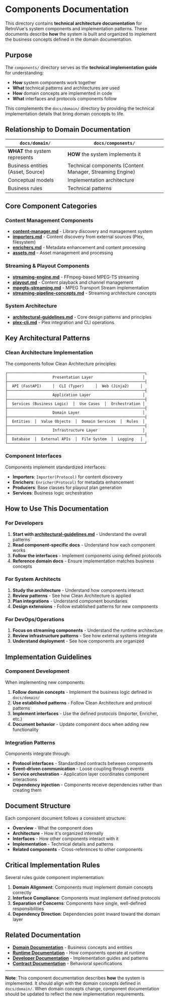 # Components Documentation

This directory contains **technical architecture documentation** for RetroVue's system components and implementation patterns. These documents describe **how** the system is built and organized to implement the business concepts defined in the domain documentation.

## Purpose

The `components/` directory serves as the **technical implementation guide** for understanding:

- **How** system components work together
- **What** technical patterns and architectures are used
- **How** domain concepts are implemented in code
- **What** interfaces and protocols components follow

This complements the `docs/domain/` directory by providing the technical implementation details that bring domain concepts to life.

## Relationship to Domain Documentation

| `docs/domain/`                    | `docs/components/`                                       |
| --------------------------------- | -------------------------------------------------------- |
| **WHAT** the system represents    | **HOW** the system implements it                         |
| Business entities (Asset, Source) | Technical components (Content Manager, Streaming Engine) |
| Conceptual models                 | Implementation architecture                              |
| Business rules                    | Technical patterns                                       |

## Core Component Categories

### Content Management Components

- **[content-manager.md](content-manager.md)** - Library discovery and management system
- **[importers.md](importers.md)** - Content discovery from external sources (Plex, filesystem)
- **[enrichers.md](enrichers.md)** - Metadata enhancement and content processing
- **[assets.md](assets.md)** - Asset management and processing

### Streaming & Playout Components

- **[streaming-engine.md](streaming-engine.md)** - FFmpeg-based MPEG-TS streaming
- **[playout.md](playout.md)** - Content playback and channel management
- **[mpegts-streaming.md](mpegts-streaming.md)** - MPEG Transport Stream implementation
- **[streaming-pipeline-concepts.md](streaming-pipeline-concepts.md)** - Streaming architecture concepts

### System Architecture

- **[architectural-guidelines.md](architectural-guidelines.md)** - Core design patterns and principles
- **[plex-cli.md](plex-cli.md)** - Plex integration and CLI operations

## Key Architectural Patterns

### Clean Architecture Implementation

The components follow Clean Architecture principles:

```
┌─────────────────────────────────────────────────────────────┐
│                    Presentation Layer                      │
├─────────────────────────────────────────────────────────────┤
│  API (FastAPI)     │  CLI (Typer)     │  Web (Jinja2)     │
├─────────────────────────────────────────────────────────────┤
│                    Application Layer                       │
├─────────────────────────────────────────────────────────────┤
│  Services (Business Logic)  │  Use Cases  │  Orchestration │
├─────────────────────────────────────────────────────────────┤
│                    Domain Layer                            │
├─────────────────────────────────────────────────────────────┤
│  Entities  │  Value Objects  │  Domain Services  │  Rules  │
├─────────────────────────────────────────────────────────────┤
│                    Infrastructure Layer                    │
├─────────────────────────────────────────────────────────────┤
│  Database  │  External APIs  │  File System  │  Logging   │
└─────────────────────────────────────────────────────────────┘
```

### Component Interfaces

Components implement standardized interfaces:

- **Importers**: `Importer(Protocol)` for content discovery
- **Enrichers**: `Enricher(Protocol)` for metadata enhancement
- **Producers**: Base classes for playout plan generation
- **Services**: Business logic orchestration

## How to Use This Documentation

### For Developers

1. **Start with [architectural-guidelines.md](architectural-guidelines.md)** - Understand the overall patterns
2. **Read component-specific docs** - Understand how each component works
3. **Follow the interfaces** - Implement components using defined protocols
4. **Reference domain docs** - Ensure implementation matches business concepts

### For System Architects

1. **Study the architecture** - Understand how components interact
2. **Review patterns** - See how Clean Architecture is applied
3. **Plan integrations** - Understand component boundaries
4. **Design extensions** - Follow established patterns for new components

### For DevOps/Operations

1. **Focus on streaming components** - Understand the runtime architecture
2. **Review infrastructure patterns** - See how external systems integrate
3. **Understand deployment** - See how components are organized

## Implementation Guidelines

### Component Development

When implementing new components:

1. **Follow domain concepts** - Implement the business logic defined in `docs/domain/`
2. **Use established patterns** - Follow Clean Architecture and protocol patterns
3. **Implement interfaces** - Use the defined protocols (Importer, Enricher, etc.)
4. **Document behavior** - Update component docs when adding new functionality

### Integration Patterns

Components integrate through:

- **Protocol interfaces** - Standardized contracts between components
- **Event-driven communication** - Loose coupling through events
- **Service orchestration** - Application layer coordinates component interactions
- **Dependency injection** - Components receive dependencies rather than creating them

## Document Structure

Each component document follows a consistent structure:

- **Overview** - What the component does
- **Architecture** - How it's organized internally
- **Interfaces** - How other components interact with it
- **Implementation** - Technical details and patterns
- **Related components** - Cross-references to other components

## Critical Implementation Rules

Several rules guide component implementation:

1. **Domain Alignment**: Components must implement domain concepts correctly
2. **Interface Compliance**: Components must implement defined protocols
3. **Separation of Concerns**: Components have single, well-defined responsibilities
4. **Dependency Direction**: Dependencies point inward toward the domain layer

## Related Documentation

- **[Domain Documentation](../domain/)** - Business concepts and entities
- **[Runtime Documentation](../runtime/)** - How components operate at runtime
- **[Developer Documentation](../developer/)** - Implementation guides and patterns
- **[Contract Documentation](../contracts/)** - Behavioral specifications

---

**Note**: This component documentation describes **how** the system is implemented. It should align with the domain concepts defined in `docs/domain/`. When domain concepts change, component documentation should be updated to reflect the new implementation requirements.








